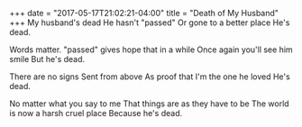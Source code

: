 +++
date = "2017-05-17T21:02:21-04:00"
title = "Death of My Husband"
+++
My husband's dead
He hasn't "passed"
Or gone to a better place
He's dead.
<!--more-->

Words matter.
"passed" gives hope that in a while
Once again you'll see him smile
But he's dead.

There are no signs
Sent from above
As proof that I'm the one he loved
He's dead.

No matter what you say to me
That things are as they have to be
The world is now a harsh cruel place
Because he's dead.